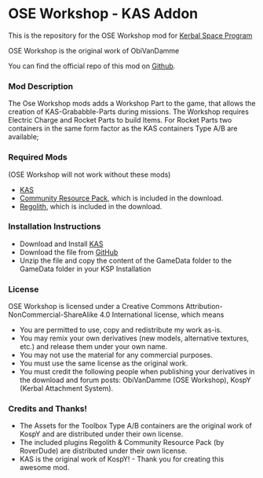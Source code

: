OSE Workshop - KAS Addon
===

This is the repository for the OSE Workshop mod for [Kerbal Space Program](http://kerbalspaceprogram.com)

OSE Workshop is the original work of ObiVanDamme

You can find the official repo of this mod on [Github](http://github.com/ObiVanDamme/Workshop).

### Mod Description
The Ose Workshop mods adds a Workshop Part to the game, that allows the creation of KAS-Grababble-Parts during missions. The Workshop requires Electric Charge and Rocket Parts to build Items. For Rocket Parts two containers in the same form factor as the KAS containers Type A/B are available;

### Required Mods
(OSE Workshop will not work without these mods)
* [KAS](http://forum.kerbalspaceprogram.com/threads/92514)
* [Community Resource Pack](http://forum.kerbalspaceprogram.com/threads/91998), which is included in the download.
* [Regolith](http://forum.kerbalspaceprogram.com/threads/100162), which is included in the download.

### Installation Instructions
* Download and Install [KAS](http://forum.kerbalspaceprogram.com/threads/92514)
* Download the file from [GitHub](https://github.com/obivandamme/Workshop/releases)
* Unzip the file and copy the content of the GameData folder to the GameData folder in your KSP Installation

### License

OSE Workshop is licensed under a Creative Commons Attribution-NonCommercial-ShareAlike 4.0 International license, which means

* You are permitted to use, copy and redistribute my work as-is.
* You may remix your own derivatives (new models, alternative textures, etc.) and release them under your own name.
* You may not use the material for any commercial purposes.
* You must use the same license as the original work.
* You must credit the following people when publishing your derivatives in the download and forum posts: ObiVanDamme (OSE Workshop), KospY (Kerbal Attachment System).

### Credits and Thanks!

* The Assets for the Toolbox Type A/B containers are the original work of KospY and are distributed under their own license.
* The included plugins Regolith & Community Resource Pack (by RoverDude) are distributed under their own license.
* KAS is the original work of KospY! - Thank you for creating this awesome mod.
